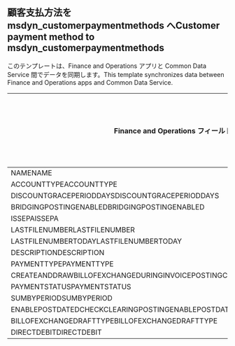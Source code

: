 ## <a name="customer-payment-method-to-msdyn_customerpaymentmethods"></a><span data-ttu-id="0054b-101">顧客支払方法を msdyn_customerpaymentmethods へ</span><span class="sxs-lookup"><span data-stu-id="0054b-101">Customer payment method to msdyn_customerpaymentmethods</span></span>

<span data-ttu-id="0054b-102">このテンプレートは、Finance and Operations アプリと Common Data Service 間でデータを同期します。</span><span class="sxs-lookup"><span data-stu-id="0054b-102">This template synchronizes data between Finance and Operations apps and Common Data Service.</span></span>

<span data-ttu-id="0054b-103">Finance and Operations フィールド</span><span class="sxs-lookup"><span data-stu-id="0054b-103">Finance and Operations field</span></span> | <span data-ttu-id="0054b-104">タイプのマッピング</span><span class="sxs-lookup"><span data-stu-id="0054b-104">Map type</span></span> | <span data-ttu-id="0054b-105">その他の Dynamics 365 フィールド</span><span class="sxs-lookup"><span data-stu-id="0054b-105">Other Dynamics 365 field</span></span> | <span data-ttu-id="0054b-106">既定値</span><span class="sxs-lookup"><span data-stu-id="0054b-106">Default value</span></span>
---|---|---|---
<span data-ttu-id="0054b-107">NAME</span><span class="sxs-lookup"><span data-stu-id="0054b-107">NAME</span></span> | = | <span data-ttu-id="0054b-108">msdyn_name</span><span class="sxs-lookup"><span data-stu-id="0054b-108">msdyn_name</span></span> | 
<span data-ttu-id="0054b-109">ACCOUNTTYPE</span><span class="sxs-lookup"><span data-stu-id="0054b-109">ACCOUNTTYPE</span></span> | >< | <span data-ttu-id="0054b-110">msdyn_accounttype</span><span class="sxs-lookup"><span data-stu-id="0054b-110">msdyn_accounttype</span></span> | 
<span data-ttu-id="0054b-111">DISCOUNTGRACEPERIODDAYS</span><span class="sxs-lookup"><span data-stu-id="0054b-111">DISCOUNTGRACEPERIODDAYS</span></span> | = | <span data-ttu-id="0054b-112">msdyn_discountgraceperioddays</span><span class="sxs-lookup"><span data-stu-id="0054b-112">msdyn_discountgraceperioddays</span></span> | 
<span data-ttu-id="0054b-113">BRIDGINGPOSTINGENABLED</span><span class="sxs-lookup"><span data-stu-id="0054b-113">BRIDGINGPOSTINGENABLED</span></span> | >< | <span data-ttu-id="0054b-114">msdyn_bridgingpostingenabled</span><span class="sxs-lookup"><span data-stu-id="0054b-114">msdyn_bridgingpostingenabled</span></span> | 
<span data-ttu-id="0054b-115">ISSEPA</span><span class="sxs-lookup"><span data-stu-id="0054b-115">ISSEPA</span></span> | >< | <span data-ttu-id="0054b-116">msdyn_issepa</span><span class="sxs-lookup"><span data-stu-id="0054b-116">msdyn_issepa</span></span> | 
<span data-ttu-id="0054b-117">LASTFILENUMBER</span><span class="sxs-lookup"><span data-stu-id="0054b-117">LASTFILENUMBER</span></span> | = | <span data-ttu-id="0054b-118">msdyn_lastfilenumber</span><span class="sxs-lookup"><span data-stu-id="0054b-118">msdyn_lastfilenumber</span></span> | 
<span data-ttu-id="0054b-119">LASTFILENUMBERTODAY</span><span class="sxs-lookup"><span data-stu-id="0054b-119">LASTFILENUMBERTODAY</span></span> | = | <span data-ttu-id="0054b-120">msdyn_lastfilenumbertoday</span><span class="sxs-lookup"><span data-stu-id="0054b-120">msdyn_lastfilenumbertoday</span></span> | 
<span data-ttu-id="0054b-121">DESCRIPTION</span><span class="sxs-lookup"><span data-stu-id="0054b-121">DESCRIPTION</span></span> | = | <span data-ttu-id="0054b-122">msdyn_description</span><span class="sxs-lookup"><span data-stu-id="0054b-122">msdyn_description</span></span> | 
<span data-ttu-id="0054b-123">PAYMENTTYPE</span><span class="sxs-lookup"><span data-stu-id="0054b-123">PAYMENTTYPE</span></span> | >< | <span data-ttu-id="0054b-124">msdyn_paymenttype</span><span class="sxs-lookup"><span data-stu-id="0054b-124">msdyn_paymenttype</span></span> | 
<span data-ttu-id="0054b-125">CREATEANDDRAWBILLOFEXCHANGEDURINGINVOICEPOSTING</span><span class="sxs-lookup"><span data-stu-id="0054b-125">CREATEANDDRAWBILLOFEXCHANGEDURINGINVOICEPOSTING</span></span> | >< | <span data-ttu-id="0054b-126">msdyn_invoiceupdate</span><span class="sxs-lookup"><span data-stu-id="0054b-126">msdyn_invoiceupdate</span></span> | 
<span data-ttu-id="0054b-127">PAYMENTSTATUS</span><span class="sxs-lookup"><span data-stu-id="0054b-127">PAYMENTSTATUS</span></span> | >< | <span data-ttu-id="0054b-128">msdyn_paymentstatus</span><span class="sxs-lookup"><span data-stu-id="0054b-128">msdyn_paymentstatus</span></span> | 
<span data-ttu-id="0054b-129">SUMBYPERIOD</span><span class="sxs-lookup"><span data-stu-id="0054b-129">SUMBYPERIOD</span></span> | >< | <span data-ttu-id="0054b-130">msdyn_sumbyperiod</span><span class="sxs-lookup"><span data-stu-id="0054b-130">msdyn_sumbyperiod</span></span> | 
<span data-ttu-id="0054b-131">ENABLEPOSTDATEDCHECKCLEARINGPOSTING</span><span class="sxs-lookup"><span data-stu-id="0054b-131">ENABLEPOSTDATEDCHECKCLEARINGPOSTING</span></span> | >< | <span data-ttu-id="0054b-132">msdyn_enablepostdatescheckclearingposting</span><span class="sxs-lookup"><span data-stu-id="0054b-132">msdyn_enablepostdatescheckclearingposting</span></span> | 
<span data-ttu-id="0054b-133">BILLOFEXCHANGEDRAFTTYPE</span><span class="sxs-lookup"><span data-stu-id="0054b-133">BILLOFEXCHANGEDRAFTTYPE</span></span> | >< | <span data-ttu-id="0054b-134">msdyn_billofexchangedrafttype</span><span class="sxs-lookup"><span data-stu-id="0054b-134">msdyn_billofexchangedrafttype</span></span> | 
<span data-ttu-id="0054b-135">DIRECTDEBIT</span><span class="sxs-lookup"><span data-stu-id="0054b-135">DIRECTDEBIT</span></span> | >< | <span data-ttu-id="0054b-136">msdyn_directdebit</span><span class="sxs-lookup"><span data-stu-id="0054b-136">msdyn_directdebit</span></span> | 

